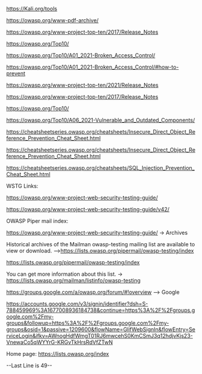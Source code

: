 https://Kali.org/tools

https://owasp.org/www-pdf-archive/

https://owasp.org/www-project-top-ten/2017/Release_Notes

https://owasp.org/Top10/

https://owasp.org/Top10/A01_2021-Broken_Access_Control/

https://owasp.org/Top10/A01_2021-Broken_Access_Control/#how-to-prevent

https://owasp.org/www-project-top-ten/2021/Release_Notes

https://owasp.org/www-project-top-ten/2017/Release_Notes

https://owasp.org/Top10/

https://owasp.org/Top10/A06_2021-Vulnerable_and_Outdated_Components/

https://cheatsheetseries.owasp.org/cheatsheets/Insecure_Direct_Object_Reference_Prevention_Cheat_Sheet.html

https://cheatsheetseries.owasp.org/cheatsheets/Insecure_Direct_Object_Reference_Prevention_Cheat_Sheet.html

https://cheatsheetseries.owasp.org/cheatsheets/SQL_Injection_Prevention_Cheat_Sheet.html

WSTG Links:

https://owasp.org/www-project-web-security-testing-guide/

https://owasp.org/www-project-web-security-testing-guide/v42/

OWASP Piper mail index:

https://owasp.org/www-project-web-security-testing-guide/  -> Archives

Historical archives of the Mailman owasp-testing mailing list are available to view or download. -->https://lists.owasp.org/pipermail/owasp-testing/index

https://lists.owasp.org/pipermail/owasp-testing/index 

You can get more information about this list. -> https://lists.owasp.org/mailman/listinfo/owasp-testing

https://groups.google.com/a/owasp.org/forum/#!overview  --> Google

https://accounts.google.com/v3/signin/identifier?dsh=S-788459969%3A1677008936184738&continue=https%3A%2F%2Fgroups.google.com%2Fmy-groups&followup=https%3A%2F%2Fgroups.google.com%2Fmy-groups&osid=1&passive=1209600&flowName=GlifWebSignIn&flowEntry=ServiceLogin&ifkv=AWnogHdfWmgT01RJ6mwcehS0KmCSmJ3q12hdjvKjs23-VnewaCo5qWYYrG-KRGvTkHrsRdVfZTwN

Home page: https://lists.owasp.org/index

--Last Line is 49--

